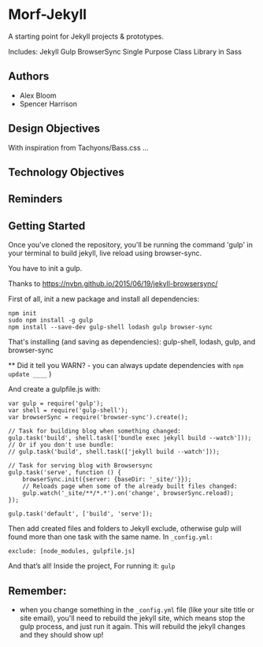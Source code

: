 # Morf-Jekyll

A starting point for Jekyll projects & prototypes.

Includes:
Jekyll
Gulp
BrowserSync
Single Purpose Class Library in Sass

## Authors
- Alex Bloom
- Spencer Harrison

## Design Objectives

With inspiration from Tachyons/Bass.css ...

## Technology Objectives

## Reminders



## Getting Started
Once you've cloned the repository, you'll be running the command 'gulp' in your terminal to build jekyll, live reload using browser-sync.

You have to init a gulp.

Thanks to
https://nvbn.github.io/2015/06/19/jekyll-browsersync/

First of all, init a new package and install all dependencies:

```
npm init
sudo npm install -g gulp
npm install --save-dev gulp-shell lodash gulp browser-sync
```
That's installing (and saving as dependencies): gulp-shell, lodash, gulp, and browser-sync

** Did it tell you WARN? - you can always update dependencies with `npm update ____` )

And create a gulpfile.js with:

```
var gulp = require('gulp');
var shell = require('gulp-shell');
var browserSync = require('browser-sync').create();

// Task for building blog when something changed:
gulp.task('build', shell.task(['bundle exec jekyll build --watch']));
// Or if you don't use bundle:
// gulp.task('build', shell.task(['jekyll build --watch']));

// Task for serving blog with Browsersync
gulp.task('serve', function () {
    browserSync.init({server: {baseDir: '_site/'}});
    // Reloads page when some of the already built files changed:
    gulp.watch('_site/**/*.*').on('change', browserSync.reload);
});

gulp.task('default', ['build', 'serve']);
```

Then add created files and folders to Jekyll exclude, otherwise gulp will found more than one task with the same name. In `_config.yml:`


`exclude: [node_modules, gulpfile.js]`

And that’s all! Inside the project, For running it: `gulp`


## Remember:
- when you change something in the `_config.yml` file (like your site title or site email), you'll need to rebuild the jekyll site, which means stop the gulp process, and just run it again. This will rebuild the jekyll changes and they should show up!
